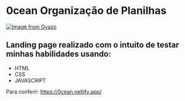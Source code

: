 # 0cean Organização de Planilhas

[![Image from Gyazo](https://i.gyazo.com/d0a5745665d7d68bb980396c8ba6e3a2.png)](https://gyazo.com/d0a5745665d7d68bb980396c8ba6e3a2)

## Landing page realizado com o intuito de testar minhas habilidades usando:

- HTML
- CSS
- JAVASCRIPT

Para conferir: https://0cean.netlify.app/

